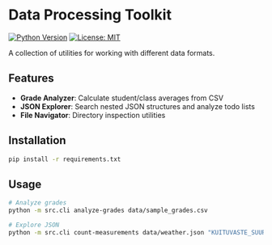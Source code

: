# Data Processing Toolkit
[![Python Version](https://img.shields.io/badge/python-3.8%2B-blue)]()
[![License: MIT](https://img.shields.io/badge/License-MIT-yellow.svg)]()

A collection of utilities for working with different data formats.

## Features

- **Grade Analyzer**: Calculate student/class averages from CSV
- **JSON Explorer**: Search nested JSON structures and analyze todo lists
- **File Navigator**: Directory inspection utilities

## Installation
```bash
pip install -r requirements.txt
```

## Usage
```bash
# Analyze grades
python -m src.cli analyze-grades data/sample_grades.csv

# Explore JSON
python -m src.cli count-measurements data/weather.json "KUITUVASTE_SUURI_1"
```